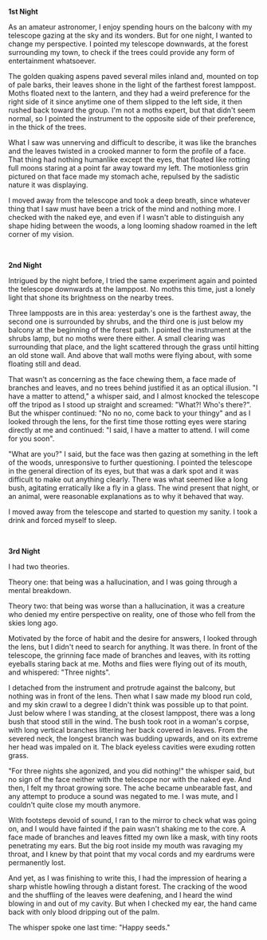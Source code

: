 **1st Night**

As an amateur astronomer, I enjoy spending hours on the balcony with my telescope gazing at the sky and its wonders. But for one night, I wanted to change my perspective. I pointed my telescope downwards, at the forest surrounding my town, to check if the trees could provide any form of entertainment whatsoever.

The golden quaking aspens paved several miles inland and, mounted on top of pale barks, their leaves shone in the light of the farthest forest lamppost. Moths floated next to the lantern, and they had a weird preference for the right side of it since anytime one of them slipped to the left side, it then rushed back toward the group. I'm not a moths expert, but that didn't seem normal, so I pointed the instrument to the opposite side of their preference, in the thick of the trees.

What I saw was unnerving and difficult to describe, it was like the branches and the leaves twisted in a crooked manner to form the profile of a face. That thing had nothing humanlike except the eyes, that floated like rotting full moons staring at a point far away toward my left. The motionless grin pictured on that face made my stomach ache, repulsed by the sadistic nature it was displaying.

I moved away from the telescope and took a deep breath, since whatever thing that I saw must have been a trick of the mind and nothing more. I checked with the naked eye, and even if I wasn't able to distinguish any shape hiding between the woods, a long looming shadow roamed in the left corner of my vision.

&#x200B;

**2nd Night**

Intrigued by the night before, I tried the same experiment again and pointed the telescope downwards at the lamppost. No moths this time, just a lonely light that shone its brightness on the nearby trees.

Three lampposts are in this area: yesterday's one is the farthest away, the second one is surrounded by shrubs, and the third one is just below my balcony at the beginning of the forest path. I pointed the instrument at the shrubs lamp, but no moths were there either. A small clearing was surrounding that place, and the light scattered through the grass until hitting an old stone wall. And above that wall moths were flying about, with some floating still and dead.

That wasn't as concerning as the face chewing them, a face made of branches and leaves, and no trees behind justified it as an optical illusion. "I have a matter to attend," a whisper said, and I almost knocked the telescope off the tripod as I stood up straight and screamed: "What?! Who's there?". But the whisper continued: "No no no, come back to your thingy" and as I looked through the lens, for the first time those rotting eyes were staring directly at me and continued: "I said, I have a matter to attend. I will come for you soon".

"What are you?" I said, but the face was then gazing at something in the left of the woods, unresponsive to further questioning. I pointed the telescope in the general direction of its eyes, but that was a dark spot and it was difficult to make out anything clearly. There was what seemed like a long bush, agitating erratically like a fly in a glass. The wind present that night, or an animal, were reasonable explanations as to why it behaved that way.

I moved away from the telescope and started to question my sanity. I took a drink and forced myself to sleep.

&#x200B;

**3rd Night**

I had two theories.

Theory one: that being was a hallucination, and I was going through a mental breakdown.

Theory two: that being was worse than a hallucination, it was a creature who denied my entire perspective on reality, one of those who fell from the skies long ago.

Motivated by the force of habit and the desire for answers, I looked through the lens, but I didn't need to search for anything. It was there. In front of the telescope, the grinning face made of branches and leaves, with its rotting eyeballs staring back at me. Moths and flies were flying out of its mouth, and whispered: "Three nights".

I detached from the instrument and protrude against the balcony, but nothing was in front of the lens. Then what I saw made my blood run cold, and my skin crawl to a degree I didn't think was possible up to that point. Just below where I was standing, at the closest lamppost, there was a long bush that stood still in the wind. The bush took root in a woman's corpse, with long vertical branches littering her back covered in leaves. From the severed neck, the longest branch was budding upwards, and on its extreme her head was impaled on it. The black eyeless cavities were exuding rotten grass.

"For three nights she agonized, and you did nothing!" the whisper said, but no sign of the face neither with the telescope nor with the naked eye. And then, I felt my throat growing sore. The ache became unbearable fast, and any attempt to produce a sound was negated to me. I was mute, and I couldn't quite close my mouth anymore.

With footsteps devoid of sound, I ran to the mirror to check what was going on, and I would have fainted if the pain wasn't shaking me to the core. A face made of branches and leaves fitted my own like a mask, with tiny roots penetrating my ears. But the big root inside my mouth was ravaging my throat, and I knew by that point that my vocal cords and my eardrums were permanently lost. 

And yet, as I was finishing to write this, I had the impression of hearing a sharp whistle howling through a distant forest. The cracking of the wood and the shuffling of the leaves were deafening, and I heard the wind blowing in and out of my cavity. But when I checked my ear, the hand came back with only blood dripping out of the palm.

The whisper spoke one last time: "Happy seeds."